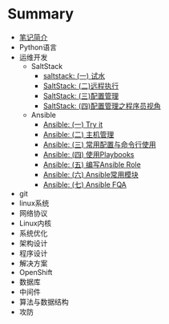 # Summary

* [笔记简介](README.md)
* Python语言
* 运维开发
  * SaltStack
    * [saltstack: (一) 试水](devops/saltstack1.md)
    * [SaltStack: (二)远程执行](devops/saltstack2.md)
    * [SaltStack: (三)配置管理](devops/saltstack3.md)
    * [SaltStack: (四)配置管理之程序员视角](devops/saltstack4_.md)
  * Ansible
    * [Ansible: (一) Try it](devops/ansible-quick-guide.md)
    * [Ansible: (二) 主机管理](devops/ansible-inventory.md)
    * [Ansible: (三) 常用配置与命令行使用](devops/ansible-configs.md)
    * [Ansible: (四) 使用Playbooks](devops/how-to-write-ansbile-playbooks.md)
    * [Ansible: (五) 编写Ansible Role](devops/ansible-roles.md)
    * [Ansible: (六) Ansible常用模块](devops/ansible-common-modules.md)
    * [Ansible: (七) Ansible FQA](devops/ansible-tips.md)
* git
* linux系统
* 网络协议
* Linux内核
* 系统优化
* 架构设计
* 程序设计
* 解决方案
* OpenShift
* 数据库
* 中间件
* 算法与数据结构
* 攻防


